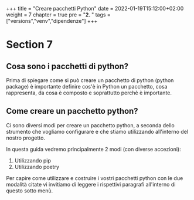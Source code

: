 +++
title = "Creare pacchetti Python"
date = 2022-01-19T15:12:00+02:00
weight = 7
chapter = true
pre = "<b>2. </b>"
tags = ["versions","venv","dipendenze"]
+++

<!-- Hotjar Tracking Code for https://pythonbiellagroup.it -->
<script>
    (function(h,o,t,j,a,r){
        h.hj=h.hj||function(){(h.hj.q=h.hj.q||[]).push(arguments)};
        h._hjSettings={hjid:2847436,hjsv:6};
        a=o.getElementsByTagName('head')[0];
        r=o.createElement('script');r.async=1;
        r.src=t+h._hjSettings.hjid+j+h._hjSettings.hjsv;
        a.appendChild(r);
    })(window,document,'https://static.hotjar.com/c/hotjar-','.js?sv=');
</script>

# Section 7

## Cosa sono i pacchetti di python?

Prima di spiegare come si può creare un pacchetto di python (python package) è importante definire cos'è in Python un pacchetto, cosa rappresenta, da cosa è composto e soprattutto perchè è importante.

## Come creare un pacchetto python?

Ci sono diversi modi per creare un pacchetto python, a seconda dello strumento che vogliamo configurare e che stiamo utilizzando all'interno del nostro progetto.

In questa guida vedremo principalmente 2 modi (con diverse accezioni):
1. Utilizzando pip
2. Utilizzando poetry

Per capire come utilizzare e costruire i vostri pacchetti python con le due modalità citate vi invitiamo di leggere i rispettivi paragrafi all'interno di questo sotto menù.